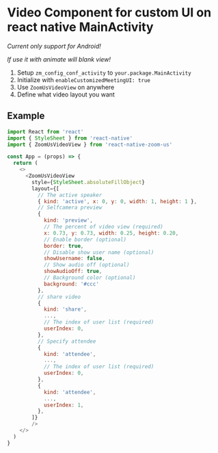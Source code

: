 # Video Component for custom UI on react native MainActivity

*Current only support for Android!*

*If use it with animate will blank view!*

1. Setup `zm_config_conf_activity` to `your.package.MainActivity`
2. Initialize with `enableCustomizedMeetingUI: true`
3. Use `ZoomUsVideoView` on anywhere
4. Define what video layout you want

## Example

```js
import React from 'react'
import { StyleSheet } from 'react-native'
import { ZoomUsVideoView } from 'react-native-zoom-us'

const App = (props) => {
  return (
    <>
      <ZoomUsVideoView
        style={StyleSheet.absoluteFillObject}
        layout={[
          // The active speaker
          { kind: 'active', x: 0, y: 0, width: 1, height: 1 },
          // Selfcamera preview
          {
            kind: 'preview',
            // The percent of video view (required)
            x: 0.73, y: 0.73, width: 0.25, height: 0.20,
            // Enable border (optional)
            border: true,
            // Disable show user name (optional)
            showUsername: false,
            // Show audio off (optional)
            showAudioOff: true,
            // Background color (optional)
            background: '#ccc'
          },
          // share video
          {
            kind: 'share',
            ...,
            // The index of user list (required)
            userIndex: 0,
          },
          // Specify attendee
          {
            kind: 'attendee',
            ...,
            // The index of user list (required)
            userIndex: 0,
          },
          {
            kind: 'attendee',
            ...,
            userIndex: 1,
          },
        ]}
        />
    </>
  )
}
```

